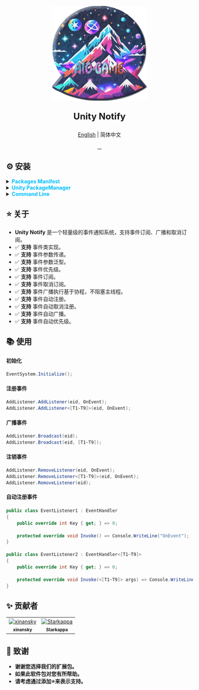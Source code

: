 <p align="center"> 
<img src="RES/Logo.svg" width="256" height="256" alt="https://github.com/AIO-GAME"> 
</p>
<p align="center" style="font-size: 24px;"> 
<b>Unity Notify</b>
</p>
<p align="center"><a href="README_EN.md">English</a> | 简体中文</p>
<p align="center">
<a href="https://github.com/AIO-GAME/Unity.Notify/security/policy"> 
<img alt="" src="https://img.shields.io/github/package-json/unity/AIO-GAME/Unity.Notify"> 
</a>
<a href="https://github.com/AIO-Game/Unity.Notify">
<img src="https://img.shields.io/github/license/AIO-Game/Unity.Notify" alt=""/>
</a>
<a href="https://github.com/AIO-Game/Unity.Notify">
<img src="https://img.shields.io/github/languages/code-size/AIO-Game/Unity.Notify?label=size" alt=""/>
</a>
<a href="https://openupm.com/packages/com.aio.notify/">
<img src="https://img.shields.io/npm/v/com.aio.notify?label=openupm&amp;registry_uri=https://package.openupm.com" alt=""/>
</a>
</p>

## ⚙ 安装

<details>
<summary>
<span style="color: deepskyblue; "><b>Packages Manifest</b></span>
</summary>

````json
{
  "dependencies": {
    "com.aio.notify": "latest"
  },
  "scopedRegistries": [
    {
      "name": "package.openupm.com",
      "url": "https://package.openupm.com",
      "scopes": [
        "com.aio.notify"
      ]
    }
  ]
}
````

</details>

<details>
<summary>
<span style="color: deepskyblue; "><b>Unity PackageManager</b></span>
</summary>

> open upm *中国版*

~~~
Name: package.openupm.cn
URL: https://package.openupm.cn
Scope(s): com.aio.notify
~~~

> open upm *国际版*

~~~
Name: package.openupm.com
URL: https://package.openupm.com
Scope(s): com.aio.notify
~~~

</details>

<details>
<summary>
<span style="color: deepskyblue; "><b>Command Line</b></span>
</summary>

> open *upm-cli*

~~~
openupm add com.aio.notify
~~~

</details>

## ⭐ 关于

- **Unity Notify** 是一个轻量级的事件通知系统，支持事件订阅、广播和取消订阅。
- ✅ **支持** 事件类实现。
- ✅ **支持** 事件参数传递。
- ✅ **支持** 事件参数泛型。
- ✅ **支持** 事件优先级。
- ✅ **支持** 事件订阅。
- ✅ **支持** 事件取消订阅。
- ✅ **支持** 事件广播执行基于协程，不阻塞主线程。
- ✅ **支持** 事件自动注册。
- ✅ **支持** 事件自动取消注册。
- ✅ **支持** 事件自动广播。
- ✅ **支持** 事件自动优先级。

## 📚 使用

<h4>初始化</h4>

```csharp 
EventSystem.Initialize();
``` 

<h4>注册事件</h4>

```csharp
AddListener.AddListener(eid, OnEvent);
AddListener.AddListener<[T1~T9]>(eid, OnEvent);
``` 

<h4>广播事件</h4>

```csharp
AddListener.Broadcast(eid);
AddListener.Broadcast(eid, [T1~T9]);
```  

<h4>注销事件</h4>

```csharp
AddListener.RemoveListener(eid, OnEvent);
AddListener.RemoveListener<[T1~T9]>(eid, OnEvent);
AddListener.RemoveListener(eid);
```  

<h4>自动注册事件</h4>

```csharp
public class EventListener1 : EventHandler
{
    public override int Key { get; } => 0;
    
    protected override void Invoke() => Console.WriteLine("OnEvent");
}

public class EventListener2 : EventHandler<[T1~T9]>
{
    public override int Key { get; } => 0;
    
    protected override void Invoke(<[T1~T9]> args) => Console.WriteLine("OnEvent");
}

``` 

## ✨ 贡献者

<!-- readme: collaborators,contributors -start -->
<table>
	<tbody>
		<tr>
            <td align="center">
                <a href="https://github.com/xinansky">
                    <img src="https://avatars.githubusercontent.com/u/45371089?v=4" width="64;" alt="xinansky"/>
                    <br />
                    <sub><b>xinansky</b></sub>
                </a>
            </td>
            <td align="center">
                <a href="https://github.com/Starkappa">
                    <img src="https://avatars.githubusercontent.com/u/155533864?v=4" width="64;" alt="Starkappa"/>
                    <br />
                    <sub><b>Starkappa</b></sub>
                </a>
            </td>
		</tr>
	<tbody>
</table>
<!-- readme: collaborators,contributors -end -->

## 📢 致谢

- **谢谢您选择我们的扩展包。**
- **如果此软件包对您有所帮助。**
- **请考虑通过添加⭐来表示支持。**